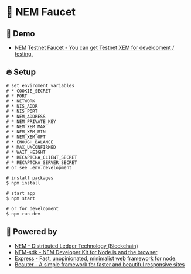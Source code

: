 # :potable_water: NEM Faucet

## :heartbeat: Demo

* [NEM Testnet Faucet - You can get Testnet XEM for development / testing.](http://test-nem-faucet.44uk.net)


## :fire: Setup

```shell
# set enviroment variables
# * COOKIE_SECRET
# * PORT
# * NETWORK
# * NIS_ADDR
# * NIS_PORT
# * NEM_ADDRESS
# * NEM_PRIVATE_KEY
# * NEM_XEM_MAX
# * NEM_XEM_MIN
# * NEM_XEM_OPT
# * ENOUGH_BALANCE
# * MAX_UNCONFIRMED
# * WAIT_HEIGHT
# * RECAPTCHA_CLIENT_SECRET
# * RECAPTCHA_SERVER_SECRET
# or see .env.development

# install packages
$ npm install

# start app
$ npm start

# or for development
$ npm run dev
```


## :muscle: Powered by

* [NEM - Distributed Ledger Technology (Blockchain)](https://www.nem.io/)
* [NEM-sdk - NEM Developer Kit for Node.js and the browser](https://github.com/QuantumMechanics/NEM-sdk)
* [Express - Fast, unopinionated, minimalist web framework for node.](https://github.com/expressjs/express)
* [Beauter - A simple framework for faster and beautiful responsive sites](http://beauter.outboxcraft.com/)

